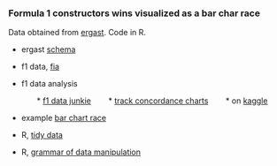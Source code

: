 ### Formula 1 constructors wins visualized as a bar char race

Data obtained from [ergast](http://ergast.com/mrd/). Code in R.

* ergast [schema](http://ergast.com/schemas/f1db_schema.txt)
* f1 data, [fia](https://www.fia.com/events/fia-formula-one-world-championship/season-2019/eventtiming-information-1)
* f1 data analysis

  &nbsp;&nbsp;&nbsp;&nbsp;&nbsp;&nbsp; * [f1 data junkie](http://www.f1datajunkie.com/)
  &nbsp;&nbsp;&nbsp;&nbsp;&nbsp;&nbsp; * [track concordance charts](https://blog.ouseful.info/2017/05/01/track-concordance-charts/)
  &nbsp;&nbsp;&nbsp;&nbsp;&nbsp;&nbsp; * on [kaggle](https://www.kaggle.com/cjgdev/formula-1-race-data-19502017)

* example [bar chart race](https://github.com/stevejburr/Bar-Chart-Race/blob/master/Final.R)
* R, [tidy data](https://www.jstatsoft.org/article/view/v059i10)
* R, [grammar of data manipulation](https://dplyr.tidyverse.org/)
